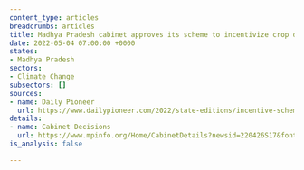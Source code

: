 ```yaml
---
content_type: articles
breadcrumbs: articles
title: Madhya Pradesh cabinet approves its scheme to incentivize crop diversification
date: 2022-05-04 07:00:00 +0000
states:
- Madhya Pradesh
sectors:
- Climate Change
subsectors: []
sources:
- name: Daily Pioneer
  url: https://www.dailypioneer.com/2022/state-editions/incentive-scheme-for-mp-crop-diversification.html
details:
- name: Cabinet Decisions
  url: https://www.mpinfo.org/Home/CabinetDetails?newsid=220426S17&fontname=Mangal&LocID=32&pubdate=04/26/2022
is_analysis: false

---
```

